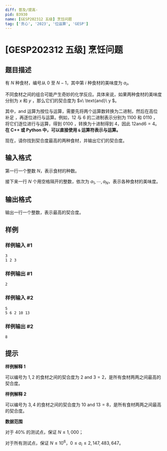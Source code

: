 ```yaml
---
diff: 普及/提高-
pid: B3930
name: [GESP202312 五级] 烹饪问题
tag: ['贪心', '2023', '位运算', 'GESP']
---
```

# [GESP202312 五级] 烹饪问题
## 题目描述

有 $N$ 种食材，编号从 $0$ 至 $N-1$，其中第 $i$ 种食材的美味度为 $a_i$。

不同食材之间的组合可能产生奇妙的化学反应。具体来说，如果两种食材的美味度分别为 $x$ 和 $y$ ，那么它们的契合度为 $x\ \text{and}\ y $。

其中，$\text{and}$ 运算为按位与运算，需要先将两个运算数转换为二进制，然后在高位补足 ，再逐位进行与运算。例如，$12$ 与 $6$ 的二进制表示分别为 $1100$ 和 $0110$ ，将它们逐位进行与运算，得到 $0100$ ，转换为十进制得到 4，因此 $12 \text{and} 6 = 4$。**在 C++ 或 Python 中，可以直接使用 `&` 运算符表示与运算。**


现在，请你找到契合度最高的两种食材，并输出它们的契合度。
## 输入格式

第一行一个整数 $N$，表示食材的种数。

接下来一行 $N$ 个用空格隔开的整数，依次为 $a_1,\cdots,a_N$，表示各种食材的美味度。
## 输出格式

输出一行一个整数，表示最高的契合度。
## 样例

### 样例输入 #1
```
3
1 2 3
```
### 样例输出 #1
```
2
```
### 样例输入 #2
```
5
5 6 2 10 13

```
### 样例输出 #2
```
8
```
## 提示

**样例解释 1**  

可以编号为 $1,2$ 的食材之间的契合度为 $2\ \text{and} \ 3=2$，是所有食材两两之间最高的契合度。

**样例解释 2** 

可以编号为 $3,4$ 的食材之间的契合度为 $10\ \text{and}\ 13=8$，是所有食材两两之间最高的契合度。

**数据范围**

对于 $40\%$ 的测试点，保证 $N \le 1,000$；

对于所有测试点，保证 $N \le 10^6$，$0\le a_i \le 2,147,483,647$。
